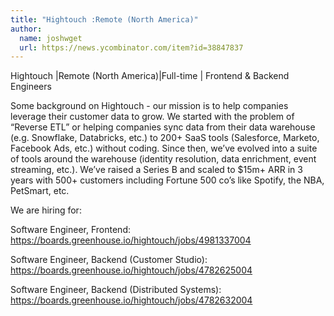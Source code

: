 ```yaml
---
title: "Hightouch :Remote (North America)"
author:
  name: joshwget
  url: https://news.ycombinator.com/item?id=38847837
---
```

Hightouch |Remote (North America)|Full-time | Frontend &amp; Backend Engineers

Some background on Hightouch - our mission is to help companies leverage their customer data to grow. We started with the problem of “Reverse ETL” or helping companies sync data from their data warehouse (e.g. Snowflake, Databricks, etc.) to 200+ SaaS tools (Salesforce, Marketo, Facebook Ads, etc.) without coding. Since then, we’ve evolved into a suite of tools around the warehouse (identity resolution, data enrichment, event streaming, etc.). We’ve raised a Series B and scaled to $15m+ ARR in 3 years with 500+ customers including Fortune 500 co’s like Spotify, the NBA, PetSmart, etc.

We are hiring for:

Software Engineer, Frontend: <a href="https:&#x2F;&#x2F;boards.greenhouse.io&#x2F;hightouch&#x2F;jobs&#x2F;4981337004" rel="nofollow">https:&#x2F;&#x2F;boards.greenhouse.io&#x2F;hightouch&#x2F;jobs&#x2F;4981337004</a>

Software Engineer, Backend (Customer Studio): <a href="https:&#x2F;&#x2F;boards.greenhouse.io&#x2F;hightouch&#x2F;jobs&#x2F;4782625004" rel="nofollow">https:&#x2F;&#x2F;boards.greenhouse.io&#x2F;hightouch&#x2F;jobs&#x2F;4782625004</a>

Software Engineer, Backend (Distributed Systems): <a href="https:&#x2F;&#x2F;boards.greenhouse.io&#x2F;hightouch&#x2F;jobs&#x2F;4782632004" rel="nofollow">https:&#x2F;&#x2F;boards.greenhouse.io&#x2F;hightouch&#x2F;jobs&#x2F;4782632004</a>
